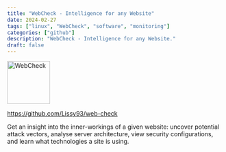 ```yaml
---
title: "WebCheck - Intelligence for any Website"
date: 2024-02-27
tags: ["linux", "WebCheck", "software", "monitoring"]
categories: ["github"]
description: "WebCheck - Intelligence for any Website."
draft: false
---
```


<img src="https://camo.githubusercontent.com/def1f3032b6ec59d11b109c906eb7a512796acbf46da8a7e53a3f1fa19fdcade/68747470733a2f2f692e6962622e636f2f7131675a4e32702f7765622d636865636b2d6c6f676f2e706e67" alt="WebCheck" width="100" height="100">

https://github.com/Lissy93/web-check

Get an insight into the inner-workings of a given website: uncover potential attack vectors, analyse server architecture, view security configurations, and learn what technologies a site is using.
